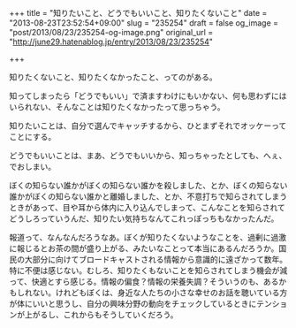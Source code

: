 +++
title = "知りたいこと、どうでもいいこと、知りたくないこと"
date = "2013-08-23T23:52:54+09:00"
slug = "235254"
draft = false
og_image = "post/2013/08/23/235254-og-image.png"
original_url = "http://june29.hatenablog.jp/entry/2013/08/23/235254"

+++

<p>知りたくないこと、知りたくなかったこと、ってのがある。</p>
<p>知ってしまったら「どうでもいい」で済ますわけにもいかない、何も思わずにはいられない、そんなことは知りたくなかったって思っちゃう。</p>
<p>知りたいことは、自分で選んでキャッチするから、ひとまずそれでオッケーってことにする。</p>
<p>どうでもいいことは、まあ、どうでもいいから、知っちゃったとしても、へぇ、でおしまい。</p>
<p>ぼくの知らない誰かがぼくの知らない誰かを殺しました、とか、ぼくの知らない誰かがぼくの知らない誰かと離婚しました、とか、不意打ちで知らされてしまうときがあって、目や耳から体内に入り込んでしまって、こんなことを知らされてどうしろっていうんだ、知りたい気持ちなんてこれっぽっちもなかったんだ。</p>
<p>報道って、なんなんだろうなあ。ぼくが知りたくないようなことを、過剰に過激に報じるとお茶の間が盛り上がる、みたいなことって本当にあるんだろうか。国民の大部分に向けてブロードキャストされる情報から意識的に遠ざかって数年。特に不便は感じない。むしろ、知りたくもないことを知らされてしまう機会が減って、快適とすら感じる。情報の偏食？情報の栄養失調？そういうのも、あるかもしれない。けれどもぼくは、身近な人たちの小さな幸せのお話を聴いている方が体にいいと思うし、自分の興味分野の動向をチェックしているときにテンションが上がるし、これからもそうしていくだろう。</p>
